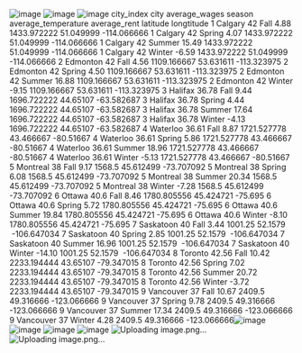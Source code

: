 ![image](https://github.com/user-attachments/assets/aeb1cb20-6f13-4c8b-b64e-174d95a45ba3)
![image](https://github.com/user-attachments/assets/fc9077c9-65da-47b3-bff2-482eb2378124)
![image](https://github.com/user-attachments/assets/30b79414-8df8-4b60-bf04-92d3ccaff380)
city_index	city	average_wages	season	average_temperature	average_rent	latitude	longtitude
1	Calgary	42	Fall	4.88	1433.972222	51.049999 	-114.066666
1	Calgary	42	Spring	4.07	1433.972222	51.049999 	-114.066666
1	Calgary	42	Summer	15.49	1433.972222	51.049999 	-114.066666
1	Calgary	42	Winter	-6.59	1433.972222	51.049999 	-114.066666
2	Edmonton	42	Fall	4.56	1109.166667	53.631611	-113.323975
2	Edmonton	42	Spring	4.50	1109.166667	53.631611	-113.323975
2	Edmonton	42	Summer	16.88	1109.166667	53.631611	-113.323975
2	Edmonton	42	Winter	-9.15	1109.166667	53.631611	-113.323975
3	Halifax	36.78	Fall	9.44	1696.722222	44.65107	-63.582687
3	Halifax	36.78	Spring	4.44	1696.722222	44.65107	-63.582687
3	Halifax	36.78	Summer	17.64	1696.722222	44.65107	-63.582687
3	Halifax	36.78	Winter	-4.13	1696.722222	44.65107	-63.582687
4	Waterloo	36.61	Fall	8.87	1721.527778	43.466667	-80.51667
4	Waterloo	36.61	Spring	5.86	1721.527778	43.466667	-80.51667
4	Waterloo	36.61	Summer	18.96	1721.527778	43.466667	-80.51667
4	Waterloo	36.61	Winter	-5.13	1721.527778	43.466667	-80.51667
5	Montreal	38	Fall	9.17	1568.5	45.612499	-73.707092
5	Montreal	38	Spring	6.08	1568.5	45.612499	-73.707092
5	Montreal	38	Summer	20.34	1568.5	45.612499	-73.707092
5	Montreal	38	Winter	-7.28	1568.5	45.612499	-73.707092
6	Ottawa	40.6	Fall	8.46	1780.805556	45.424721	-75.695
6	Ottawa	40.6	Spring	5.72	1780.805556	45.424721	-75.695
6	Ottawa	40.6	Summer	19.84	1780.805556	45.424721	-75.695
6	Ottawa	40.6	Winter	-8.10	1780.805556	45.424721	-75.695
7	Saskatoon	40	Fall	3.44	1001.25	52.1579	 -106.647034
7	Saskatoon	40	Spring	2.85	1001.25	52.1579	 -106.647034
7	Saskatoon	40	Summer	16.96	1001.25	52.1579	 -106.647034
7	Saskatoon	40	Winter	-14.10	1001.25	52.1579	 -106.647034
8	Toronto	42.56	Fall	10.42	2233.194444	43.65107	-79.347015
8	Toronto	42.56	Spring	7.02	2233.194444	43.65107	-79.347015
8	Toronto	42.56	Summer	20.72	2233.194444	43.65107	-79.347015
8	Toronto	42.56	Winter	-3.72	2233.194444	43.65107	-79.347015
9	Vancouver	37	Fall	10.67	2409.5	49.316666	-123.066666
9	Vancouver	37	Spring	9.78	2409.5	49.316666	-123.066666
9	Vancouver	37	Summer	17.34	2409.5	49.316666	-123.066666
9	Vancouver	37	Winter	4.28	2409.5	49.316666	-123.066666![image](https://github.com/user-attachments/assets/fba6bf72-6d3c-44d9-be4c-b6f1b5e58430)
![image](https://github.com/user-attachments/assets/ccb81b52-28fa-49e4-8e8e-39251dd33dcd)
![image](https://github.com/user-attachments/assets/23adbbda-830d-4293-ae29-10f1446b0fc8)
![image](https://github.com/user-attachments/assets/6bde964d-e142-43a9-96a5-fd4d740397e6)
![Uploading image.png…]()
![Uploading image.png…]()



